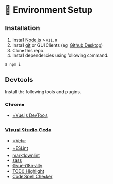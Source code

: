 # 💽 Environment Setup

## Installation

1. Install [Node.js](https://nodejs.org/en/) > `v11.0`
1. Install [git](https://git-scm.com/) or GUI Clients (eg. [Github Desktop](https://desktop.github.com/))
1. Clone this repo.
1. Install dependencies using following command.

```bash
$ npm i
```

## Devtools

Install the following tools and plugins.

### Chrome

- [⭐Vue.js DevTools](https://chrome.google.com/webstore/detail/vuejs-devtools/nhdogjmejiglipccpnnnanhbledajbpd)

### [Visual Studio Code](https://code.visualstudio.com/)

- [⭐Vetur](https://marketplace.visualstudio.com/items?itemName=octref.vetur)
- [⭐ESLint](https://marketplace.visualstudio.com/items?itemName=dbaeumer.vscode-eslint)
- [markdownlint](https://marketplace.visualstudio.com/items?itemName=davidanson.vscode-markdownlint)
- [sass](https://marketplace.visualstudio.com/items?itemName=robinbentley.sass-indented)
- [🌐vue-i18n-ally](https://marketplace.visualstudio.com/items?itemName=antfu.vue-i18n-ally)
- [TODO Highlight](https://marketplace.visualstudio.com/items?itemName=wayou.vscode-todo-highlight)
- [Code Spell Checker](https://marketplace.visualstudio.com/items?itemName=streetsidesoftware.code-spell-checker)
